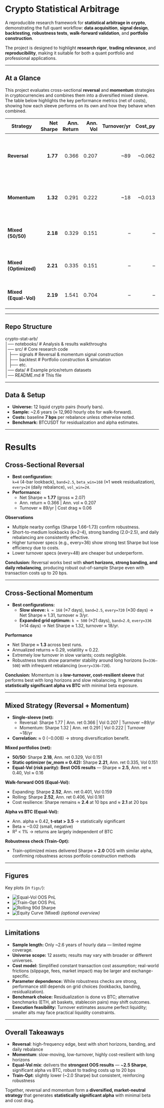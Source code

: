# Crypto Statistical Arbitrage

A reproducible research framework for **statistical arbitrage in crypto**, demonstrating the full quant workflow: **data acquisition**, **signal design**, **backtesting**, **robustness tests**, **walk-forward validation**, and **portfolio construction**.  

The project is designed to highlight **research rigor**, **trading relevance**, and **reproducibility**, making it suitable for both a quant portfolio and professional applications.

---

## At a Glance

This project evaluates cross-sectional **reversal** and **momentum** strategies in cryptocurrencies and combines them into a diversified mixed sleeve.  
The table below highlights the key performance metrics (net of costs), showing how each sleeve performs on its own and how they behave when combined.

| Strategy       | Net Sharpe | Ann. Return | Ann. Vol | Turnover/yr | Cost_py | Notes |
|----------------|-----------:|------------:|---------:|------------:|--------:|-------|
| **Reversal**   | **1.77**   | 0.366       | 0.207    | ~89         | ~0.062  | Short lookback (k=2–4), daily rebalance, strong banding |
| **Momentum**   | **1.32**   | 0.291       | 0.222    | ~18         | ~0.013  | Long lookback (k≈336–500), slow rebalancing, low cost |
| **Mixed (50/50)** | **2.18** | 0.329       | 0.151    | –           | –       | Diversified blend, near-optimal Sharpe |
| **Mixed (Optimized)** | **2.21** | 0.335   | 0.151    | –           | –       | ~42% momentum weight; best risk-adjusted |
| **Mixed (Equal-Vol)** | **2.19** | 1.541   | 0.704    | –           | –       | Higher vol & return; cost-resilient |

---

## Repo Structure

crypto-stat-arb/  
│── notebooks/ # Analysis & results walkthroughs  
│── src/ # Core research code   
│ ├── signals # Reversal & momentum signal construction  
│ ├── backtest # Portfolio construction & simulation  
│ ├── etc.  
│── data/ # Example price/return datasets  
│── README.md # This file  

---

## Data & Setup

- **Universe:** 12 liquid crypto pairs (hourly bars).  
- **Sample:** ~2.6 years (≈ 12,960 hourly obs for walk-forward).  
- **Costs:** baseline **7 bps** per rebalance unless otherwise noted.  
- **Benchmark:** BTCUSDT for residualization and alpha estimates.

---

# Results

## Cross-Sectional Reversal

- **Best configuration:**  
  `k=4` (4-bar lookback), `band=2.5`, `beta_win=168` (≈1 week residualization),  
  `every=24` (daily rebalance), `vol_win=24`.  
- **Performance:**  
  - Net Sharpe ≈ **1.77** (gross ≈ 2.07)  
  - Ann. return ≈ 0.366 | Ann. vol ≈ 0.207  
  - Turnover ≈ 89/yr | Cost drag ≈ 0.06  

**Observations**
- Multiple nearby configs (Sharpe 1.66–1.73) confirm robustness.  
- Short-to-medium lookbacks (k=2–4), strong banding (2.0–2.5), and daily rebalancing are consistently effective.  
- Higher turnover specs (e.g., every=36) show strong test Sharpe but lose efficiency due to costs.  
- Lower turnover specs (every=48) are cheaper but underperform.  

**Conclusion:** Reversal works best with **short horizons, strong banding, and daily rebalancing**, producing robust out-of-sample Sharpe even with transaction costs up to 20 bps.

---

## Cross-Sectional Momentum

- **Best configurations:**  
  - **Slow sleeve:** `k ≈ 168` (≈7 days), `band=2.5`, `every=720` (≈30 days) → Net Sharpe ≈ 1.31, turnover ≈ 3/yr.  
  - **Expanded grid optimum:** `k ≈ 500` (≈21 days), `band=2.0`, `every=336` (≈14 days) → Net Sharpe ≈ 1.32, turnover ≈ 18/yr.  

**Performance**
- Net Sharpe ≈ **1.3** across best runs.  
- Annualized returns ≈ 0.29, volatility ≈ 0.22.  
- Extremely low turnover in slow variants; costs negligible.  
- Robustness tests show parameter stability around long horizons (`k=336–500`) with infrequent rebalancing (`every=336–720`).  

**Conclusion:** Momentum is a **low-turnover, cost-resilient sleeve** that performs best with long horizons and slow rebalancing. It generates **statistically significant alpha vs BTC** with minimal beta exposure.

---

## Mixed Strategy (Reversal + Momentum)

- **Single-sleeve (net):**  
  - Reversal: Sharpe 1.77 | Ann. ret 0.366 | Vol 0.207 | Turnover ~89/yr  
  - Momentum: Sharpe 1.32 | Ann. ret 0.291 | Vol 0.222 | Turnover ~18/yr  
- **Correlation:** ≈ 0 (−0.008) → strong diversification benefit.  

**Mixed portfolios (net):**
- **50/50:** Sharpe **2.18**, Ann. ret 0.329, Vol 0.151  
- **Static optimizer (w_mom ≈ 0.42):** Sharpe **2.21**, Ann. ret 0.335, Vol 0.151  
- **Equal-Vol (risk parity):** **Best OOS results** — Sharpe ≈ **2.5**, Ann. ret ≈ 0.40, Vol ≈ 0.16  

**Walk-forward OOS (Equal-Vol):**  
- Expanding: Sharpe **2.52**, Ann. ret 0.401, Vol 0.159  
- Rolling:   Sharpe **2.52**, Ann. ret 0.406, Vol 0.161  
- Cost resilience: Sharpe remains ≈ **2.4** at 10 bps and ≈ **2.1** at 20 bps  

**Alpha vs BTC (Equal-Vol):**  
- Ann. alpha ≈ 0.42, **t-stat > 3.5** → statistically significant  
- Beta ≈ −0.02 (small, negative)  
- R² < 1% → returns are largely independent of BTC  

**Robustness check (Train-Opt):**  
- Train-optimized mixes delivered Sharpe ≈ **2.0** OOS with similar alpha, confirming robustness across portfolio construction methods  

---

## Figures

Key plots (in `figs/`):

- ![Equal-Vol OOS PnL](figs/mixed_oos_pnl_equal_vol.png)  
- ![Train-Opt OOS PnL](figs/mixed_oos_pnl_train_opt.png)  
- ![Rolling 90d Sharpe](figs/rolling_sharpe_90d.png)  
- ![Equity Curve (Mixed)](figs/equity_mixed.png) *(optional overview)*  

---

## Limitations

- **Sample length:** Only ~2.6 years of hourly data — limited regime coverage.  
- **Universe scope:** 12 assets; results may vary with broader or different universes.  
- **Cost model:** Simplified constant transaction cost assumption; real-world frictions (slippage, fees, market impact) may be larger and exchange-specific.  
- **Parameter dependence:** While robustness checks are strong, performance still depends on grid choices (lookbacks, banding, residualization).  
- **Benchmark choice:** Residualization is done vs BTC; alternative benchmarks (ETH, alt baskets, stablecoin pairs) may shift outcomes.  
- **Execution feasibility:** Turnover estimates assume perfect liquidity; smaller alts may face practical liquidity constraints.  

---

## Overall Takeaways

- **Reversal**: high-frequency edge, best with short horizons, banding, and daily rebalance  
- **Momentum**: slow-moving, low-turnover, highly cost-resilient with long horizons  
- **Equal-Vol mix**: delivers the **strongest OOS results** — ~**2.5 Sharpe**, significant alpha vs BTC, robust to trading costs up to 20 bps  
- **Train-Opt**: slightly lower (~2.0 Sharpe) but consistent, reinforcing robustness  

Together, reversal and momentum form a **diversified, market-neutral strategy** that generates **statistically significant alpha** with minimal beta and cost drag.  